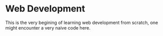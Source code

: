 # Web Development
This is the very begining of learning web development from scratch, one might encounter a very naive code here.
